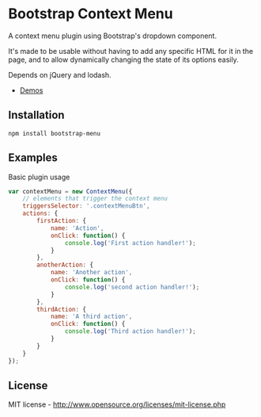 Bootstrap Context Menu
=============================

A context menu plugin using Bootstrap's dropdown component.

It's made to be usable without having to add any specific HTML for
it in the page, and to allow dynamically changing the state of its options
easily.

Depends on jQuery and lodash.

* [Demos](https://dgoguerra.github.io/bootstrap-menu/demos.html)

Installation
------------

```
npm install bootstrap-menu
```

Examples
--------

Basic plugin usage

```js
var contextMenu = new ContextMenu({
    // elements that trigger the context menu
    triggersSelector: '.contextMenuBtn',
    actions: {
        firstAction: {
            name: 'Action',
            onClick: function() {
                console.log('First action handler!');
            }
        },
        anotherAction: {
            name: 'Another action',
            onClick: function() {
                console.log('second action handler!');
            }
        },
        thirdAction: {
            name: 'A third action',
            onClick: function() {
            	console.log('Third action handler!');
            }
        }
    }
});
```

License
-------
MIT license - http://www.opensource.org/licenses/mit-license.php
